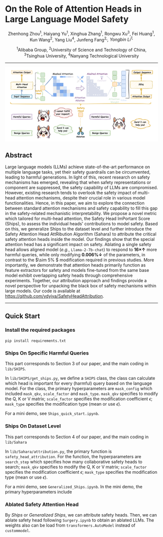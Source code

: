 # On the Role of Attention Heads in Large Language Model Safety

<div align="center">

Zhenhong Zhou<sup>1</sup>, Haiyang Yu<sup>1</sup>, Xinghua Zhang<sup>1</sup>, Rongwu Xu<sup>3</sup>, Fei Huang<sup>1</sup>, Kun Wang<sup>2</sup>, Yang Liu<sup>4</sup>, Junfeng Fang<sup>2,*</sup>, Yongbin Li<sup>1,*</sup>

<sup>1</sup>Alibaba Group, <sup>2</sup>University of Science and Technology of China,<br>
<sup>3</sup>Tsinghua University, <sup>4</sup>Nanyang Technological University

</div>

---

![intro.png](resource/intro.png)

## Abstract
Large language models (LLMs) achieve state-of-the-art performance on multiple language tasks, yet their safety guardrails can be circumvented, leading to harmful generations. In light of this, recent research on safety mechanisms has emerged, revealing that when safety representations or component are suppressed, the safety capability of LLMs are compromised. However, existing research tends to overlook the safety impact of multi-head attention mechanisms, despite their crucial role in various model functionalities. Hence, in this paper, we aim to explore the connection between standard attention mechanisms and safety capability to fill this gap in the safety-related mechanistic interpretability. We propose a novel metric which tailored for multi-head attention, the Safety Head ImPortant Score (Ships), to assess the individual heads' contributions to model safety. Based on this, we generalize Ships to the dataset level and further introduce the Safety Attention Head AttRibution Algorithm (Sahara) to attribute the critical safety attention heads inside the model. Our findings show that the special attention head has a significant impact on safety. Ablating a single safety head allows aligned model ($\textit{e.g.}$, $\texttt{Llama-2-7b-chat}$) to respond to **$16\times \uparrow$** more harmful queries, while only modifying **$0.006\% \downarrow$** of the parameters, in contrast to the $\sim 5\% $ modification required in previous studies. More importantly, we demonstrate that attention heads primarily function as feature extractors for safety and models fine-tuned from the same base model exhibit overlapping safety heads through comprehensive experiments. Together, our attribution approach and findings provide a novel perspective for unpacking the black box of safety mechanisms within large models. Our code is available at https://github.com/ydyjya/SafetyHeadAttribution.

---

## Quick Start

### Install the required packages
`pip install requirements.txt`

### Ships On Specific Harmful Queries
This part corresponds to Section 3 of our paper, and the main coding in `lib/SHIPS`.

In `lib/SHIPS/get_ships.py`, we define a `SHIPS` class, the class can calculate which head is important for every (harmful) query based on the language model.
For the class, the primary hyperparameters are `mask_config` which included `mask_qkv`, `scale_factor` and `mask_type`.
`mask_qkv` specifies to modify the Q, K or V matrix; `scale_factor` specifies the modification coefficient $\epsilon$; `mask_type` specifies the modification type (mean or use $\epsilon$).

For a mini demo, see `Ships_quick_start.ipynb`. 

### Ships On Dataset Level
This part corresponds to Section 4 of our paper, and the main coding in `lib/Sahara`

In `lib/Sahara/attribution.py`, the primary function is `safety_head_attribution`.
For the function, the hyperparameters are `search_step` which specifies how many collaborative safety heads to search; `mask_qkv` specifies to modify the Q, K or V matrix; `scale_factor` specifies the modification coefficient $\epsilon$; `mask_type` specifies the modification type (mean or use $\epsilon$).

For a mini demo, see `Generalized_Ships.ipynb`. 
In the mini demo, the primary hyperparameters include 

### Ablated Safety Attention Head
By *Ships* or *Generalized Ships*, we can attribute safety heads. Then, we can ablate safety head following `Surgery.ipynb` to obtain an ablated LLMs. The weights also can be load from `transformers.AutoModel` instead of `custommodel`.

